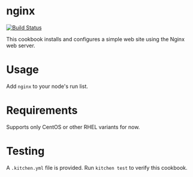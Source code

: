 # nginx
[![Build Status](https://travis-ci.org/misheska-oreilly/nginx.svg?branch=master)](https://travis-ci.org/misheska-oreilly/nginx)

This cookbook installs and configures a simple web
site using the Nginx web server.

Usage
=====
Add `nginx` to your node's run list.

Requirements
============
Supports only CentOS or other RHEL variants for now.

Testing
=======
A `.kitchen.yml` file is provided. Run `kitchen test` to verify this cookbook.
